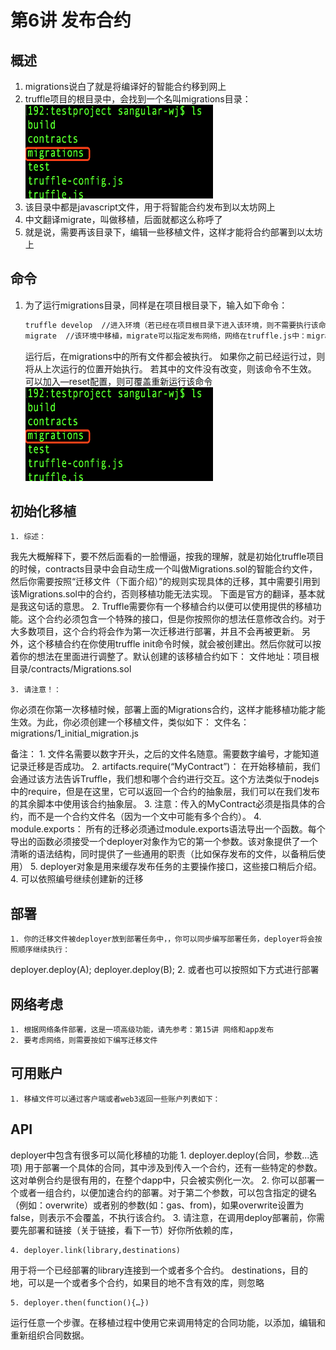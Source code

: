 # 第6讲 发布合约  
## 概述
1. migrations说白了就是将编译好的智能合约移到网上
2. truffle项目的根目录中，会找到一个名叫migrations目录：  
    <img src="/doc/img/truffle/6-1.png" width = "300" height = "150"/>
3. 该目录中都是javascript文件，用于将智能合约发布到以太坊网上
4. 中文翻译migrate，叫做移植，后面就都这么称呼了
5. 就是说，需要再该目录下，编辑一些移植文件，这样才能将合约部署到以太坊上
## 命令
1. 为了运行migrations目录，同样是在项目根目录下，输入如下命令：  
    ```bash
    truffle develop  //进入环境（若已经在项目根目录下进入该环境，则不需要执行该命令）
    migrate  //该环境中移植，migrate可以指定发布网络，网络在truffle.js中：migrate —live
    ```  
    运行后，在migrations中的所有文件都会被执行。
    如果你之前已经运行过，则将从上次运行的位置开始执行。
    若其中的文件没有改变，则该命令不生效。
    可以加入—reset配置，则可覆盖重新运行该命令    
    <img src="/doc/img/truffle/6-1.png" width = "300" height = "150"/>

## 初始化移植
    1. 综述：
我先大概解释下，要不然后面看的一脸懵逼，按我的理解，就是初始化truffle项目的时候，contracts目录中会自动生成一个叫做Migrations.sol的智能合约文件，然后你需要按照“迁移文件（下面介绍）”的规则实现具体的迁移，其中需要引用到该Migrations.sol中的合约，否则移植功能无法实现。
下面是官方的翻译，基本就是我这句话的意思。
    2. Truffle需要你有一个移植合约以便可以使用提供的移植功能。这个合约必须包含一个特殊的接口，但是你按照你的想法任意修改合约。对于大多数项目，这个合约将会作为第一次迁移进行部署，并且不会再被更新。
另外，这个移植合约在你使用truffle init命令时候，就会被创建出。然后你就可以按着你的想法在里面进行调整了。默认创建的该移植合约如下：
文件地址：项目根目录/contracts/Migrations.sol

    3. 请注意！：
你必须在你第一次移植时候，部署上面的Migrations合约，这样才能移植功能才能生效。为此，你必须创建一个移植文件，类似如下：
文件名：migrations/1_initial_migration.js

备注：
        1. 文件名需要以数字开头，之后的文件名随意。需要数字编号，才能知道记录迁移是否成功。
        2. artifacts.require(“MyContract”)：
在开始移植前，我们会通过该方法告诉Truffle，我们想和哪个合约进行交互。这个方法类似于nodejs中的require，但是在这里，它可以返回一个合约的抽象层，我们可以在我们发布的其余脚本中使用该合约抽象层。
        3. 注意：传入的MyContract必须是指具体的合约，而不是一个合约文件名（因为一个文中可能有多个合约）。
        4. module.exports：
所有的迁移必须通过module.exports语法导出一个函数。每个导出的函数必须接受一个deployer对象作为它的第一个参数。该对象提供了一个清晰的语法结构，同时提供了一些通用的职责（比如保存发布的文件，以备稍后使用）
        5. deployer对象是用来缓存发布任务的主要操作接口，这些接口稍后介绍。
    4. 可以依照编号继续创建新的迁移
## 部署
    1. 你的迁移文件被deployer放到部署任务中，，你可以同步编写部署任务，deployer将会按照顺序继续执行：
deployer.deploy(A);
deployer.deploy(B);
    2. 或者也可以按照如下方式进行部署

## 网络考虑
    1. 根据网络条件部署，这是一项高级功能，请先参考：第15讲 网络和app发布
    2. 要考虑网络，则需要按如下编写迁移文件

## 可用账户
    1. 移植文件可以通过客户端或者web3返回一些账户列表如下：
## API
deployer中包含有很多可以简化移植的功能
    1. deployer.deploy(合同，参数...选项)
用于部署一个具体的合同，其中涉及到传入一个合约，还有一些特定的参数。这对单例合约是很有用的，在整个dapp中，只会被实例化一次。
    2. 你可以部署一个或者一组合约，以便加速合约的部署。对于第二个参数，可以包含指定的键名（例如：overwrite）或者别的参数(如：gas、from)，如果overwrite设置为false，则表示不会覆盖，不执行该合约。
    3. 请注意，在调用deploy部署前，你需要先部署和链接（关于链接，看下一节）好你所依赖的库，

    4. deployer.link(library,destinations)
用于将一个已经部署的library连接到一个或者多个合约。
destinations，目的地，可以是一个或者多个合约，如果目的地不含有效的库，则忽略

    5. deployer.then(function(){…})
运行任意一个步骤。在移植过程中使用它来调用特定的合同功能，以添加，编辑和重新组织合同数据。
  
 
